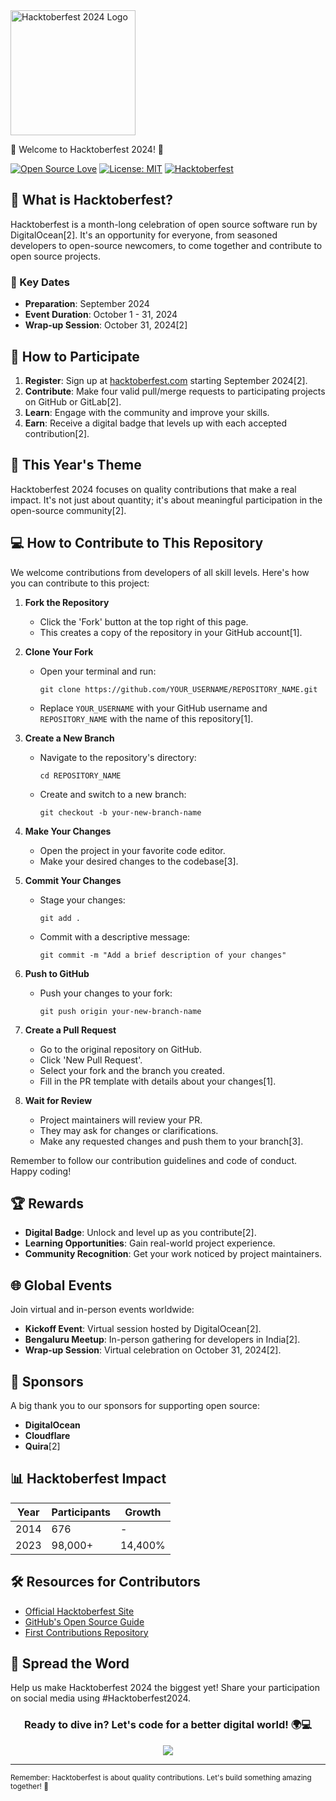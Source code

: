 

  <img src="https://github.com/user-attachments/assets/8f4f15ce-bda0-4541-8752-2bf74477a8e7" alt="Hacktoberfest 2024 Logo" align="center" width="200px">
 

  
🎉 Welcome to Hacktoberfest 2024! 🚀

  [![Open Source Love](https://badges.frapsoft.com/os/v1/open-source.svg?v=103)](https://github.com/ellerbrock/open-source-badges/)
  [![License: MIT](https://img.shields.io/badge/License-MIT-green.svg)](https://opensource.org/licenses/MIT)
  [![Hacktoberfest](https://img.shields.io/badge/Celebrate-Hacktoberfest%202024-blueviolet)](https://hacktoberfest.com/)
</div>

## 🌟 What is Hacktoberfest?

Hacktoberfest is a month-long celebration of open source software run by DigitalOcean[2]. It's an opportunity for everyone, from seasoned developers to open-source newcomers, to come together and contribute to open source projects.

### 📅 Key Dates
- **Preparation**: September 2024
- **Event Duration**: October 1 - 31, 2024
- **Wrap-up Session**: October 31, 2024[2]

## 🚀 How to Participate

1. **Register**: Sign up at [hacktoberfest.com](https://hacktoberfest.com) starting September 2024[2].
2. **Contribute**: Make four valid pull/merge requests to participating projects on GitHub or GitLab[2].
3. **Learn**: Engage with the community and improve your skills.
4. **Earn**: Receive a digital badge that levels up with each accepted contribution[2].

## 🎨 This Year's Theme

Hacktoberfest 2024 focuses on quality contributions that make a real impact. It's not just about quantity; it's about meaningful participation in the open-source community[2].

## 💻 How to Contribute to This Repository

We welcome contributions from developers of all skill levels. Here's how you can contribute to this project:

1. **Fork the Repository**
   - Click the 'Fork' button at the top right of this page.
   - This creates a copy of the repository in your GitHub account[1].

2. **Clone Your Fork**
   - Open your terminal and run:
     ```
     git clone https://github.com/YOUR_USERNAME/REPOSITORY_NAME.git
     ```
   - Replace `YOUR_USERNAME` with your GitHub username and `REPOSITORY_NAME` with the name of this repository[1].

3. **Create a New Branch**
   - Navigate to the repository's directory:
     ```
     cd REPOSITORY_NAME
     ```
   - Create and switch to a new branch:
     ```
     git checkout -b your-new-branch-name
     ```

4. **Make Your Changes**
   - Open the project in your favorite code editor.
   - Make your desired changes to the codebase[3].

5. **Commit Your Changes**
   - Stage your changes:
     ```
     git add .
     ```
   - Commit with a descriptive message:
     ```
     git commit -m "Add a brief description of your changes"
     ```

6. **Push to GitHub**
   - Push your changes to your fork:
     ```
     git push origin your-new-branch-name
     ```

7. **Create a Pull Request**
   - Go to the original repository on GitHub.
   - Click 'New Pull Request'.
   - Select your fork and the branch you created.
   - Fill in the PR template with details about your changes[1].

8. **Wait for Review**
   - Project maintainers will review your PR.
   - They may ask for changes or clarifications.
   - Make any requested changes and push them to your branch[3].

Remember to follow our contribution guidelines and code of conduct. Happy coding!

## 🏆 Rewards

- **Digital Badge**: Unlock and level up as you contribute[2].
- **Learning Opportunities**: Gain real-world project experience.
- **Community Recognition**: Get your work noticed by project maintainers.

## 🌐 Global Events

Join virtual and in-person events worldwide:

- **Kickoff Event**: Virtual session hosted by DigitalOcean[2].
- **Bengaluru Meetup**: In-person gathering for developers in India[2].
- **Wrap-up Session**: Virtual celebration on October 31, 2024[2].

## 🤝 Sponsors

A big thank you to our sponsors for supporting open source:
- **DigitalOcean**
- **Cloudflare**
- **Quira**[2]

## 📊 Hacktoberfest Impact

<div align="center">

| Year | Participants | Growth |
|------|--------------|--------|
| 2014 | 676          | -      |
| 2023 | 98,000+      | 14,400%|

</div>

## 🛠️ Resources for Contributors

- [Official Hacktoberfest Site](https://hacktoberfest.com)
- [GitHub's Open Source Guide](https://opensource.guide/)
- [First Contributions Repository](https://github.com/firstcontributions/first-contributions)

## 📣 Spread the Word

Help us make Hacktoberfest 2024 the biggest yet! Share your participation on social media using #Hacktoberfest2024.

<div align="center">

### Ready to dive in? Let's code for a better digital world! 🌍💻

[<img src="https://img.shields.io/badge/Register_Now-Hacktoberfest_2024-blueviolet?style=for-the-badge&logo=digitalocean&logoColor=white">](https://hacktoberfest.com)

</div>

---

<sub>Remember: Hacktoberfest is about quality contributions. Let's build something amazing together! 🚀</sub>
